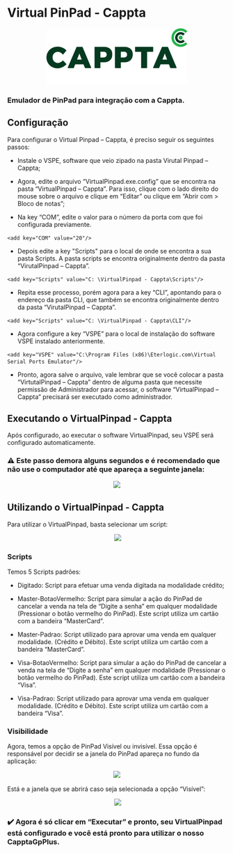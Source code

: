 # Virtual PinPad - Cappta

<p align="center">
  <img height="129" width="324" src="https://github.com/Cappta/VirtualPinpad-Cappta/blob/master/imgs/logo-cappta.png?raw=true">
</p>

### Emulador de PinPad para integração com a Cappta.

## Configuração

Para configurar o Virtual Pinpad – Cappta, é preciso seguir os seguintes passos:

*	Instale o VSPE, software que veio zipado na pasta Virutal Pinpad – Cappta;

* Agora, edite o arquivo “VirtualPinpad.exe.config” que se encontra na pasta “VirtualPinpad – Cappta”. Para isso, clique com o lado direito do mouse sobre o arquivo e clique em “Editar” ou clique em “Abrir com > Bloco de notas”;

* Na key “COM”, edite o valor para o número da porta com que foi configurada previamente.

```
<add key="COM" value="20"/>
```

* Depois edite a key "Scripts" para o local de onde se encontra a sua pasta Scripts. A pasta scripts se encontra originalmente dentro da pasta “VirutalPinpad – Cappta”.

```
<add key="Scripts" value="C: \VirtualPinpad - Cappta\Scripts"/>
```

* Repita esse processo, porém agora para a key “CLI”, apontando para o endereço da pasta CLI, que também se encontra originalmente dentro da pasta “VirutalPinpad – Cappta”.

```
<add key="Scripts" value="C: \VirtualPinpad - Cappta\CLI"/>
```

*	Agora configure a key “VSPE” para o local de instalação do software VSPE instalado anteriormente.

```
<add key="VSPE" value="C:\Program Files (x86)\Eterlogic.com\Virtual Serial Ports Emulator"/>
```

*	Pronto, agora salve o arquivo, vale lembrar que se você colocar a pasta “VirtutalPinpad – Cappta” dentro de alguma pasta que necessite permissão de Administrador para acessar, o software “VirtualPinpad – Cappta” precisará ser executado como administrador.

## Executando o VirtualPinpad - Cappta

Após configurado, ao executar o software VirtualPinpad, seu VSPE será configurado automaticamente.

### :warning: Este passo demora alguns segundos e é recomendado que não use o computador até que apareça a seguinte janela: 

<p align="center">
  <img src="https://github.com/Cappta/PinPad-Virtual/blob/master/imgs/virtualpinpad.jpg?raw=true">
</p>

## Utilizando o VirtualPinpad - Cappta

Para utilizar o VirtualPinpad, basta selecionar um script: 

<p align="center">
  <img src="https://github.com/Cappta/PinPad-Virtual/blob/master/imgs/select-script.jpg?raw=true">
</p>

### Scripts
Temos 5 Scripts padrões:

* Digitado: Script para efetuar uma venda digitada na modalidade crédito;

* Master-BotaoVermelho: Script para simular a ação do PinPad de cancelar a venda na tela de “Digite a senha” em qualquer modalidade (Pressionar o botão vermelho do PinPad). Este script utiliza um cartão com a bandeira “MasterCard”.

* Master-Padrao: Script utilizado para aprovar uma venda em qualquer modalidade. (Crédito e Débito). Este script utiliza um cartão com a bandeira “MasterCard”.

* Visa-BotaoVermelho: Script para simular a ação do PinPad de cancelar a venda na tela de “Digite a senha” em qualquer modalidade (Pressionar o botão vermelho do PinPad). Este script utiliza um cartão com a bandeira “Visa”.

* Visa-Padrao: Script utilizado para aprovar uma venda em qualquer modalidade. (Crédito e Débito). Este script utiliza um cartão com a bandeira “Visa”.

### Visibilidade

Agora, temos a opção de PinPad Visível ou invisível. Essa opção é responsável por decidir se a janela do PinPad apareça no fundo da aplicação:

<p align="center">
  <img src="https://github.com/Cappta/PinPad-Virtual/blob/master/imgs/virtualpinpad-visible.jpg?raw=true">
</p>

Está e a janela que se abrirá caso seja selecionada a opção “Visível”:

<p align="center">
  <img src="https://github.com/Cappta/PinPad-Virtual/blob/master/imgs/pinpad-cli.jpg?raw=true">
</p>

### :heavy_check_mark: Agora é só clicar em “Executar” e pronto, seu VirtualPinpad está configurado e você está pronto para utilizar o nosso CapptaGpPlus.
